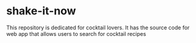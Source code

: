 # shake-it-now
This repository is dedicated for cocktail lovers. It has the source code for web app that allows users to search for cocktail recipes
